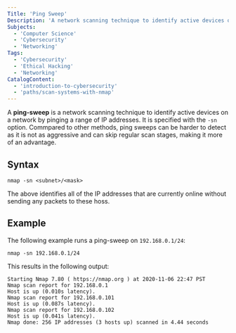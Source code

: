 ```yaml
---
Title: 'Ping Sweep'
Description: 'A network scanning technique to identify active devices on a network by pinging a range of IP addresses.'
Subjects:
  - 'Computer Science'
  - 'Cybersecurity'
  - 'Networking'
Tags:
  - 'Cybersecurity'
  - 'Ethical Hacking'
  - 'Networking'
CatalogContent:
  - 'introduction-to-cybersecurity'
  - 'paths/scan-systems-with-nmap'
---
```


A **ping-sweep** is a network scanning technique to identify active devices on a network by pinging a range of IP addresses. It is specified with the `-sn` option.  Commpared to other methods, ping sweeps can be harder to detect as it is not as aggressive and can skip regular scan stages, making it more of an advantage.

## Syntax

```pseudo
nmap -sn <subnet>/<mask>
```

The above identifies all of the IP addresses that are currently online without sending any packets to these hoss.

## Example

The following example runs a ping-sweep on `192.168.0.1/24`:

```shell
nmap -sn 192.168.0.1/24
```

This results in the following output:

```shell
Starting Nmap 7.80 ( https://nmap.org ) at 2020-11-06 22:47 PST
Nmap scan report for 192.168.0.1
Host is up (0.010s latency).
Nmap scan report for 192.168.0.101
Host is up (0.087s latency).
Nmap scan report for 192.168.0.102
Host is up (0.041s latency).
Nmap done: 256 IP addresses (3 hosts up) scanned in 4.44 seconds
```
